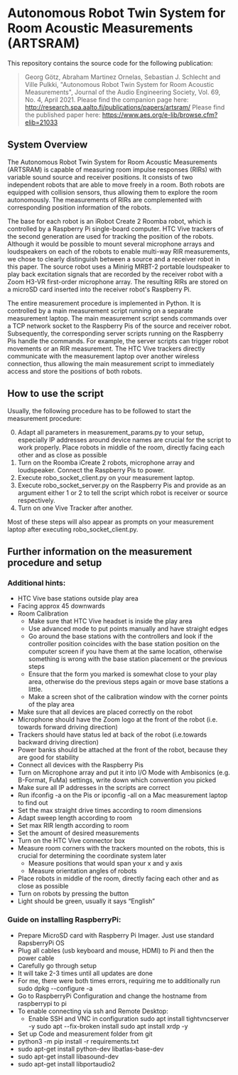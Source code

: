 # Autonomous Robot Twin System for Room Acoustic Measurements (ARTSRAM)
This repository contains the source code for the following publication: 
> Georg Götz, Abraham Martinez Ornelas, Sebastian J. Schlecht and Ville Pulkki, "Autonomous Robot Twin System for Room Acoustic Measurements", Journal of the Audio Engineering Society, Vol. 69, No. 4, April 2021.
Please find the companion page here: http://research.spa.aalto.fi/publications/papers/artsram/
Please find the published paper here: https://www.aes.org/e-lib/browse.cfm?elib=21033

## System Overview
The Autonomous Robot Twin System for Room Acoustic Measurements (ARTSRAM) is capable of measuring room impulse responses (RIRs) with variable sound source and receiver positions. It consists of two independent robots that are able to move freely in a room. Both robots are equipped with collision sensors, thus allowing them to explore the room autonomously. The measurements of RIRs are complemented with corresponding position information of the robots.

The base for each robot is an iRobot Create 2 Roomba robot, which is controlled by a Raspberry Pi single-board computer. HTC Vive trackers of the second generation are used for tracking the position of the robots. Although it would be possible to mount several microphone arrays and loudspeakers on each of the robots to enable multi-way RIR measurements, we chose to clearly distinguish between a source and a receiver robot in this paper. The source robot uses a Minirig MRBT-2 portable loudspeaker to play back excitation signals that are recorded by the receiver robot with a Zoom H3-VR first-order microphone array. The resulting RIRs are stored on a microSD card inserted into the receiver robot's Raspberry Pi.

The entire measurement procedure is implemented in Python. It is controlled by a main measurement script running on a separate measurement laptop. The main measurement script sends commands over a TCP network socket to the Raspberry Pis of the source and receiver robot. Subsequently, the corresponding server scripts running on the Raspberry Pis handle the commands. For example, the server scripts can trigger robot movements or an RIR measurement. The HTC Vive trackers directly communicate with the measurement laptop over another wireless connection, thus allowing the main measurement script to immediately access and store the positions of both robots.


## How to use the script
Usually, the following procedure has to be followed to start the measurement procedure:

0. Adapt all parameters in measurement_params.py to your setup, especially IP addresses around
device names are crucial for the script to work properly. Place robots in middle of the room,
directly facing each other and as close as possible
1. Turn on the Roomba iCreate 2 robots, microphone array and loudspeaker. Connect
the Raspberry Pis to power.
2. Execute robo_socket_client.py on your measurement laptop.
3. Execute robo_socket_server.py on the Raspberry Pis and provide as an argument either
1 or 2 to tell the script which robot is receiver or source respectively.
4. Turn on one Vive Tracker after another.

Most of these steps will also appear as prompts on your measurement laptop after
executing robo_socket_client.py.

## Further information on the measurement procedure and setup

### Additional hints:
- HTC Vive base stations outside play area
- Facing approx 45 downwards
- Room Calibration
  - Make sure that HTC Vive headset is inside the play area
  - Use advanced mode to put points manually and have straight edges
  - Go around the base stations with the controllers and look if the controller position coincides with the base station position on the computer screen if you have them at the same location, otherwise something is wrong with the base station placement or the previous steps
  - Ensure that the form you marked is somewhat close to your play area, otherwise do the previous steps again or move base stations a little.
  - Make a screen shot of the calibration window with the corner points of the play area
- Make sure that all devices are placed correctly on the robot
- Microphone should have the Zoom logo at the front of the robot (i.e. towards forward driving direction)
- Trackers should have status led at back of the robot (i.e.towards backward driving direction)
- Power banks should be attached at the front of the robot, because they are good for stability
- Connect all devices with the Raspberry Pis
- Turn on Microphone array and put it into I/O Mode with Ambisonics (e.g. B-Format, FuMa) settings, write down which convention you picked
- Make sure all IP addresses in the scripts are correct
- Run ifconfig -a on the Pis or ipconfig -all on a Mac measurement laptop to find out
- Set the max straight drive times according to room dimensions
- Adapt sweep length according to room
- Set max RIR length according to room
- Set the amount of desired measurements
- Turn on the HTC Vive connector box
- Measure room corners with the trackers mounted on the robots, this is crucial for determining the coordinate system later
  - Measure positions that would span your x and y axis
  - Measure orientation angles of robots
- Place robots in middle of the room, directly facing each other and as close as possible
- Turn on robots by pressing the button
- Light should be green, usually it says “English”


### Guide on installing RaspberryPi:
- Prepare MicroSD card with Raspberry Pi Imager. Just use standard RapsberryPi OS
- Plug all cables (usb keyboard and mouse, HDMI) to Pi and then the power cable
- Carefully go through setup
- It will take 2-3 times until all updates are done
- For me, there were both times errors, requiring me to additionally run sudo dpkg --configure -a
- Go to RaspberryPi Configuration and change the hostname from raspberrypi to pi
- To enable connecting via ssh and Remote Desktop:
  - Enable SSH and VNC in configuration
    sudo apt install tightvncserver -y
    sudo apt --fix-broken install
    sudo apt install xrdp -y
- Set up Code and measurement folder from git
- python3 -m pip install -r requirements.txt
- sudo apt-get install python-dev libatlas-base-dev
- sudo apt-get install libasound-dev
- sudo apt-get install libportaudio2
